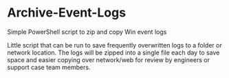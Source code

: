# Archive-Event-Logs
Simple PowerShell script to zip and copy Win event logs

Little script that can be run to save frequently overwritten logs to a folder or network location.
The logs will be zipped into a single file each day to save space and easier copying over network/web 
for review by engineers or support case team members.
